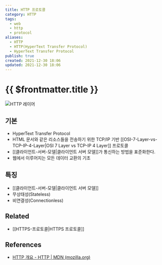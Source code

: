 ```yaml
---
title: HTTP 프로토콜
category: HTTP
tags:
  - web
  - http
  - protocol
aliases:
  - HTTP
  - HTTP(HyperText Transfer Protocol)
  - HyperText Transfer Protocol
publish: true
created: 2021-12-30 18:06
updated: 2021-12-30 18:06
---
```


# {{ $frontmatter.title }}

![HTTP 레이어](https://mdn.mozillademos.org/files/13673/HTTP%20&%20layers.png)

## 기본

- HyperText Transfer Protocol
- HTML 문서와 같은 리소스들을 전송하기 위한 TCP/IP 기반 [[OSI-7-Layer-vs-TCP-IP-4-Layer|OSI 7 Layer vs TCP-IP 4 Layer]] 프로토콜
- [[클라이언트-서버-모델|클라이언트 서버 모델]]가 통신하는 방법을 표준화한다.
- 웹에서 이루어지는 모든 데이터 교환의 기초

## 특징

- [[클라이언트-서버-모델|클라이언트 서버 모델]]
- 무상태성(Stateless)
- 비연결성(Connectionless)

## Related

- [[HTTPS-프로토콜|HTTPS 프로토콜]]

## References

- [HTTP 개요 - HTTP | MDN (mozilla.org)](https://developer.mozilla.org/ko/docs/Web/HTTP/Overview)
